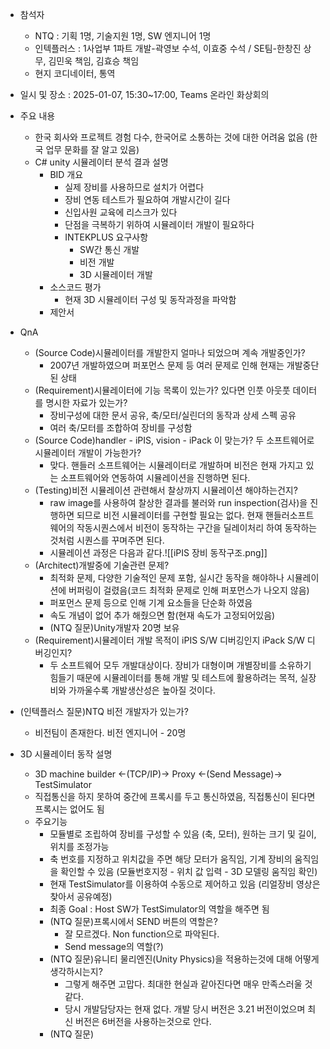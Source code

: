 
- 참석자
	- NTQ : 기획 1명, 기술지원 1명, SW 엔지니어 1명
	- 인텍플러스 : 1사업부 1파트 개발-곽영보 수석,  이효중 수석 / SE팀-한창진 상무, 김민욱 책임, 김효승 책임
	- 현지 코디네이터, 통역
- 일시 및 장소 : 2025-01-07, 15:30~17:00, Teams 온라인 화상회의

- 주요 내용
	- 한국 회사와 프로젝트 경험 다수, 한국어로 소통하는 것에 대한 어려움 없음 (한국 업무 문화를 잘 알고 있음)
	- C# unity 시뮬레이터 분석 결과 설명
		- BID 개요
			- 실제 장비를 사용하므로 설치가 어렵다
			- 장비 연동 테스트가 필요하여 개발시간이 길다
			- 신입사원 교육에 리스크가 있다
			- 단점을 극복하기 위하여 시뮬레이터 개발이 필요하다
			- INTEKPLUS 요구사항
				- SW간 통신 개발
				- 비전 개발
				- 3D 시뮬레이터 개발
		- 소스코드 평가
			- 현재 3D 시뮬레이터 구성 및 동작과정을 파악함
		- 제안서

- QnA
	- (Source Code)시뮬레이터를 개발한지 얼마나 되었으며 계속 개발중인가?
		- 2007년 개발하였으며 퍼포먼스 문제 등 여러 문제로 인해 현재는 개발중단된 상태
	- (Requirement)시뮬레이터에 기능 목록이 있는가? 있다면 인풋 아웃풋 데이터를 명시한 자료가 있는가?
		- 장비구성에 대한 문서 공유, 축/모터/실린더의 동작과 상세 스펙 공유
		- 여러 축/모터를 조합하여 장비를 구성함
	- (Source Code)handler - iPIS, vision - iPack 이 맞는가? 두 소프트웨어로 시뮬레이터 개발이 가능한가?
		- 맞다. 핸들러 소프트웨어는 시뮬레이터로 개발하며 비전은 현재 가지고 있는 소프트웨어와 연동하여 시뮬레이션을 진행하면 된다.
	- (Testing)비전 시뮬레이션 관련해서 찰상까지 시뮬레이션 해야하는건지?
		- raw image를 사용하여 찰상한 결과를 불러와 run inspection(검사)을 진행하면 되므로 비전 시뮬레이터를 구현할 필요는 없다. 현재 핸들러소프트웨어의 작동시퀀스에서 비전이 동작하는 구간을 딜레이처리 하여 동작하는 것처럼 시퀀스를 꾸며주면 된다.
		- 시뮬레이션 과정은 다음과 같다.![[iPIS 장비 동작구조.png]]
	- (Architect)개발중에 기술관련 문제?
		- 최적화 문제, 다양한 기술적인 문제 포함, 실시간 동작을 해야하나 시뮬레이션에 버퍼링이 걸렸음(코드 최적화 문제로 인해 퍼포먼스가 나오지 않음)
		- 퍼포먼스 문제 등으로 인해 기계 요소들을 단순화 하였음
		- 속도 개념이 없어 추가 해줬으면 함(현재 속도가 고정되어있음)
		- (NTQ 질문)Unity개발자 20명 보유
	- (Requirement)시뮬레이터 개발 목적이 iPIS S/W 디버깅인지 iPack S/W 디버깅인지?
		- 두 소프트웨어 모두 개발대상이다. 장비가 대형이며 개별장비를 소유하기 힘들기 때문에 시뮬레이터를 통해 개발 및 테스트에 활용하려는 목적, 실장비와 가까울수록 개발생산성은 높아질 것이다.

- (인텍플러스 질문)NTQ 비전 개발자가 있는가?
	- 비전팀이 존재한다. 비전 엔지니어 - 20명

- 3D 시뮬레이터 동작 설명
	- 3D machine builder <-(TCP/IP)-> Proxy <-(Send Message)-> TestSimulator
	- 직접통신을 하지 못하여 중간에 프록시를 두고 통신하였음, 직접통신이 된다면 프록시는 없어도 됨
	- 주요기능
		- 모듈별로 조립하여 장비를 구성할 수 있음 (축, 모터), 원하는 크기 및 길이, 위치를 조정가능
		- 축 번호를 지정하고 위치값을 주면 해당 모터가 움직임, 기계 장비의 움직임을 확인할 수 있음 (모듈번호지정 - 위치 값 입력 - 3D 모델링 움직임 확인)
		- 현재 TestSimulator를 이용하여 수동으로 제어하고 있음 (리얼장비 영상은 찾아서 공유예정)
		- 최종 Goal : Host SW가 TestSimulator의 역할을 해주면 됨
		- (NTQ 질문)프록시에서 SEND 버튼의 역할은?
			- 잘 모르겠다. Non function으로 파악된다.
			- Send message의 역할(?)
		- (NTQ 질문)유니티 물리엔진(Unity Physics)을 적용하는것에 대해 어떻게 생각하시는지?
			- 그렇게 해주면 고맙다. 최대한 현실과 같아진다면 매우 만족스러울 것 같다.
			- 당시 개발담당자는 현재 없다. 개발 당시 버전은 3.21 버전이었으며 최신 버전은 6버전을 사용하는것으로 안다.
		- (NTQ 질문)